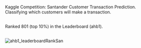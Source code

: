 
Kaggle Competition: Santander Customer Transaction Prediction.  
Classifying which customers will make a transaction.   
&nbsp;  

Ranked 801 (top 10%) in the Leaderboard (ahb1).   
&nbsp;

      

![ahb1_leaderboardRankSan](https://user-images.githubusercontent.com/17172345/174021774-c4c651fb-d726-4261-b93f-1e83e34150c5.jpg)
